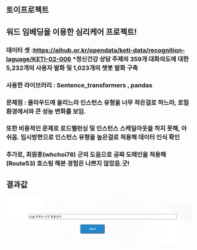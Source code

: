 ## 토이프로젝트 
## 워드 임베딩을 이용한 심리케어 프로젝트!
### 데이터 셋 :https://aihub.or.kr/opendata/keti-data/recognition-laguage/KETI-02-006 *정신건강 상담 주제의 359개 대화의도에 대한 5,232개의 사용자 발화 및 1,023개의 챗봇 발화 구축
### 사용한 라이브러리 : Sentence_transformers , pandas 
### 문제점 : 클라우드에 올리느라 인스턴스 유형을 너무 작은걸로 하느라, 로컬환경에서와 큰 성능 변화를 보임.
### 또한 비용적인 문제로 로드밸런싱 및 인스턴스 스케일아웃을 하지 못해, 아쉬움. 임시방편으로 인스턴스 유형을 높은걸로 적용해 데이터 인식 확인
### 추가로, 최원훈(whchoi78) 군의 도움으로 공짜 도메인을 적용해(Route53) 호스팅 해본 경험은 나쁘지 않았음.굿!
## 결과값

![image](https://raw.githubusercontent.com/dlalstjr28/image/master/20220331-1.png)
